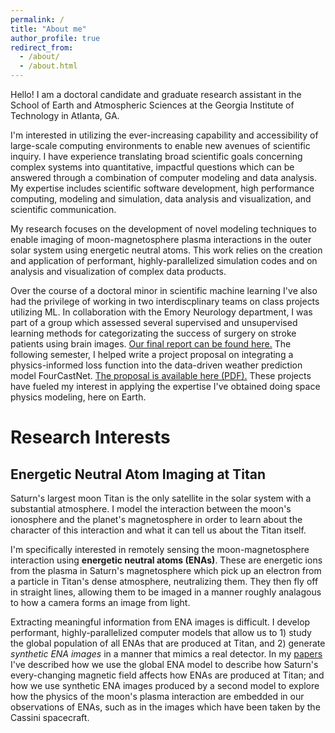 ```yaml
---
permalink: /
title: "About me"
author_profile: true
redirect_from: 
  - /about/
  - /about.html
---
```


Hello! I am a doctoral candidate and graduate research assistant in the School of Earth and Atmospheric Sciences at the Georgia Institute of Technology in Atlanta, GA.

I'm interested in utilizing the ever-increasing capability and accessibility of large-scale computing environments to enable new avenues of scientific inquiry. I have experience translating broad scientific goals concerning complex systems into quantitative, impactful questions which can be answered through a combination of computer modeling and data analysis. My expertise includes scientific software development, high performance computing, modeling and simulation, data analysis and visualization, and scientific communication.

My research focuses on the development of novel modeling techniques to enable imaging of moon-magnetosphere plasma interactions in the outer solar system using energetic neutral atoms. This work relies on the creation and application of performant, highly-parallelized simulation codes and on analysis and visualization of complex data products.

Over the course of a doctoral minor in scientific machine learning I've also had the privilege of working in two interdiscplinary teams on class projects utilizing ML. In collaboration with the Emory Neurology department, I was part of a group which assessed several supervised and unsupervised learning methods for categorizating the success of surgery on stroke patients using brain images. [Our final report can be found here.](https://codingsoo.github.io/CS-7461-Project/) The following semester, I helped write a project proposal on integrating a physics-informed loss function into the data-driven weather prediction model FourCastNet. [The proposal is available here (PDF).](files/CliML.pdf) These projects have fueled my interest in applying the expertise I've obtained doing space physics modeling, here on Earth.

Research Interests
======

Energetic Neutral Atom Imaging at Titan
------
Saturn's largest moon Titan is the only satellite in the solar system with a substantial atmosphere. I model the interaction between the moon's ionosphere and the planet's magnetosphere in order to learn about the character of this interaction and what it can tell us about the Titan itself.

I'm specifically interested in remotely sensing the moon-magnetosphere interaction using **energetic neutral atoms (ENAs)**. These are energetic ions from the plasma in Saturn's magnetosphere which pick up an electron from a particle in Titan's dense atmosphere, neutralizing them. They then fly off in straight lines, allowing them to be imaged in a manner roughly analagous to how a camera forms an image from light.

Extracting meaningful information from ENA images is difficult. I develop performant, highly-parallelized computer models that allow us to 1) study the global population of all ENAs that are produced at Titan, and 2) generate *synthetic ENA images* in a manner that mimics a real detector. In my [papers](publications) I've described how we use the global ENA model to describe how Saturn's every-changing magnetic field affects how ENAs are produced at Titan; and how we use synthetic ENA images produced by a second model to explore how the physics of the moon's plasma interaction are embedded in our observations of ENAs, such as in the images which have been taken by the Cassini spacecraft.
